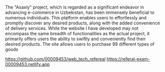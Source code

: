 The "Asaxiy" project, which is regarded as a significant endeavor in advancing e-commerce in Uzbekistan, has been immensely beneficial to numerous individuals. This platform enables users to effortlessly and promptly discover any desired products, along with the added convenience of delivery services. While the website I have developed may not encompass the same breadth of functionalities as the actual project, it primarily offers users the ability to swiftly and conveniently find their desired products. The site allows users to purchase 99 different types of goods


https://github.com/00009453/web_tech_refereal
https://referal-exam-00009453.netlify.app